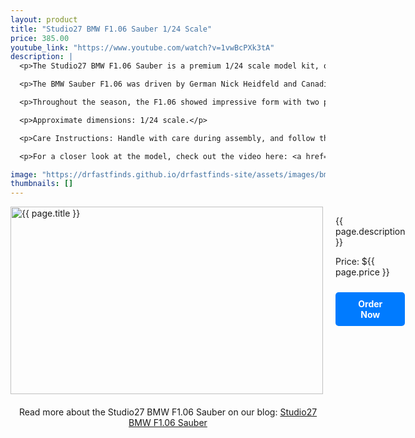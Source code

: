 ```yaml
---
layout: product
title: "Studio27 BMW F1.06 Sauber 1/24 Scale"
price: 385.00
youtube_link: "https://www.youtube.com/watch?v=1vwBcPXk3tA"
description: |
  <p>The Studio27 BMW F1.06 Sauber is a premium 1/24 scale model kit, offering a highly detailed and accurate representation of the BMW Sauber F1 car. This kit is perfect for advanced model builders looking to replicate the famous F1.06 from BMW's 2006 Formula 1 season.</p>

  <p>The BMW Sauber F1.06 was driven by German Nick Heidfeld and Canadian Jacques Villeneuve, with Pole Robert Kubica replacing Villeneuve before the season's end. This was BMW's first full season as a team, previously having only supplied engines. The car, designed by Willy Rampf, Jacky Eeckelaert, and Seamus Mullarkey, was powered by a competitive engine, surprising many with its podium finishes.</p>

  <p>Throughout the season, the F1.06 showed impressive form with two podium finishes—one for Heidfeld at the Hungaroring and another for Kubica at Monza. The car's innovative features included a flexible rear wing and some other design elements that drew attention throughout the season. The team's livery featured traditional BMW blue and white with red accents, making it a standout on the track.</p>

  <p>Approximate dimensions: 1/24 scale.</p>

  <p>Care Instructions: Handle with care during assembly, and follow the detailed instructions included for best results.</p>

  <p>For a closer look at the model, check out the video here: <a href="{{ page.youtube_link }}" target="_blank">Watch on YouTube</a>.</p>

image: "https://drfastfinds.github.io/drfastfinds-site/assets/images/bms.jpg"
thumbnails: []
---
```


<div class="product-detail">
    <div class="product-image-box">
        <img class="main-image" src="{{ page.image }}" alt="{{ page.title }}">
    </div>
    <div class="product-text">
        <p>{{ page.description }}</p>
        <p>Price: ${{ page.price }}</p>
        <a href="{{ site.baseurl }}/order" class="buy-now">Order Now</a>
    </div>
</div>

<div style="text-align: center;">
    <p>Read more about the Studio27 BMW F1.06 Sauber on our blog: 
        <a href="https://drfastfinds.github.io/drfastfinds-site/collectibles/model%20kits/studio27/bmw/f1/2024/09/25/studio27-bmw-f1-06-sauber.html">Studio27 BMW F1.06 Sauber</a>
    </p>
</div>

<style>
.product-detail {
    display: flex;
    align-items: flex-start;
    gap: 20px;
    margin-bottom: 20px;
}

.product-image-box {
    flex-shrink: 0;
    width: 500px; 
    height: 300px; 
    overflow: hidden; 
}

.main-image {
    width: 100%; 
    height: 100%; 
    object-fit: contain; 
    display: block;
}

.product-text {
    max-width: 400px;
    flex-grow: 1;
}

.youtube-link {
    text-align: center;
    margin-top: 20px;
    font-size: 16px;
}

.buy-now {
    display: inline-block;
    padding: 10px 20px;
    margin-top: 10px;
    background-color: #007bff;
    color: #fff;
    text-decoration: none;
    border-radius: 5px;
    font-weight: bold;
    text-align: center;
}

.buy-now:hover {
    background-color: #0056b3;
}
</style>
